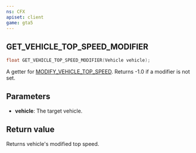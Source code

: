 ```yaml
---
ns: CFX
apiset: client
game: gta5
---
```

## GET_VEHICLE_TOP_SPEED_MODIFIER

```c
float GET_VEHICLE_TOP_SPEED_MODIFIER(Vehicle vehicle);
```

A getter for [MODIFY_VEHICLE_TOP_SPEED](#_0x93A3996368C94158). Returns -1.0 if a modifier is not set.

## Parameters
* **vehicle**: The target vehicle.

## Return value
Returns vehicle's modified top speed.
